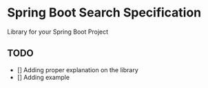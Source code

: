 # Spring Boot Search Specification

Library for your Spring Boot Project

## TODO

- [] Adding proper explanation on the library
- [] Adding example

